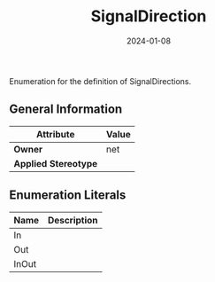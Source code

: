﻿---
title: SignalDirection
toc: false
type: specs
date: "2024-01-08"
draft: false
specification: VEC
version: 2.1.0
documentType: "Recommendation"
elementType: Class
classes:
  - SignalDirection
menu_name: vec-2.1.0
---
<p>Enumeration for the definition of SignalDirections.  </p>

## General Information

| Attribute               | Value |
|-------------------------|-------|
| **Owner**               | net |
| **Applied Stereotype**  |   |

## Enumeration Literals
| Name          | **Description** |
|---------------|-----------------|
| In |  |
| Out |  |
| InOut |  |
